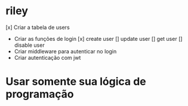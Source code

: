 # riley

[x] Criar a tabela de users

- Criar as funções de login
  [x] create user
  [] update user
  [] get user
  [] disable user
- Criar middleware para autenticar no login
- Criar autenticação com jwt

# Usar somente sua lógica de programação
